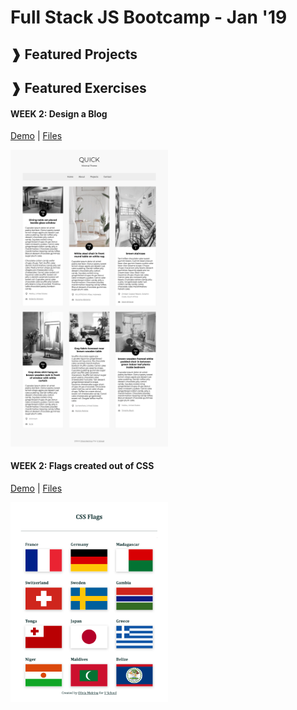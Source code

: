 # Full Stack JS Bootcamp - Jan '19
## &#10097; Featured Projects

## &#10097; Featured Exercises
#### WEEK 2: Design a Blog
<a href="http://htmlpreview.github.com/?https://github.com/yummywakame/V-School-Assignments/blob/master/exercises/week-02/07-design-a-blog/index.html">Demo</a> | <a href="https://github.com/yummywakame/V-School-Assignments/tree/master/exercises/week-02/07-design-a-blog">Files</a>

<a href="http://htmlpreview.github.com/?https://github.com/yummywakame/V-School-Assignments/blob/master/exercises/week-02/07-design-a-blog/index.html"><img src="https://raw.githubusercontent.com/yummywakame/V-School-Assignments/master/exercises/week-02/07-design-a-blog/screenshot.png" width="50%"></a>
  
#### WEEK 2: Flags created out of CSS
<a href="https://htmlpreview.github.io/?https://github.com/yummywakame/V-School-Assignments/blob/master/exercises/week-02/08-css-flags/index.html">Demo</a> | <a href="https://github.com/yummywakame/V-School-Assignments/tree/master/exercises/week-02/08-css-flags">Files</a>

<a href="https://htmlpreview.github.io/?https://github.com/yummywakame/V-School-Assignments/blob/master/exercises/week-02/08-css-flags/index.html"><img src="https://raw.githubusercontent.com/yummywakame/V-School-Assignments/master/exercises/week-02/08-css-flags/screenshot.png" width="50%"></a>
